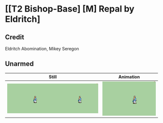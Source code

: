 # [\[T2 Bishop-Base\] \[M\] Repal by Eldritch]

## Credit

Eldritch Abomination, Mikey Seregon

## Unarmed

| Still | Animation |
| :---: | :-------: |
| ![Unarmed still](./Unarmed_000.png) | ![Unarmed animation](./Unarmed.gif) |
